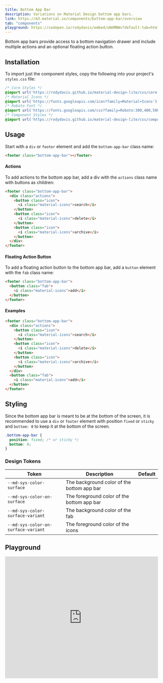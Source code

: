 ```yaml
---
title: Bottom App Bar
description: Variations on Material Design bottom app bars.
link: https://m3.material.io/components/bottom-app-bar/overview
tab: "components"
playground: https://codepen.io/rodydavis/embed/oNdMNWv?default-tab=html%2Cresult&editable=true
---
```


Bottom app bars provide access to a bottom navigation drawer and include multiple actions and an optional floating action button.

## Installation

To import just the component styles, copy the following into your project's `styles.css` file:

```css
/* Core Styles */
@import url('https://rodydavis.github.io/material-design-lite/css/core.css');
/* Material Icons */
@import url('https://fonts.googleapis.com/icon?family=Material+Icons');
/* Roboto Font */
@import url('https://fonts.googleapis.com/css?family=Roboto:300,400,500,700&amp;display=swap');
/* Component Styles */
@import url('https://rodydavis.github.io/material-design-lite/css/components/bottom-app-bar/style.css');
```

## Usage

Start with a `div` or `footer` element and add the `bottom-app-bar` class name:

```html
<footer class="bottom-app-bar"></footer>
```

#### Actions

To add actions to the bottom app bar, add a div with the `actions` class name with buttons as children:

```html
<footer class="bottom-app-bar">
  <div class="actions">
    <button class="icon">
      <i class="material-icons">search</i>
    </button>
    <button class="icon">
      <i class="material-icons">delete</i>
    </button>
    <button class="icon">
      <i class="material-icons">archive</i>
    </button>
  </div>
</footer>
```

#### Floating Action Button

To add a floating action button to the bottom app bar, add a `button` element with the `fab` class name:

```html
<footer class="bottom-app-bar">
  <button class="fab">
    <i class="material-icons">add</i>
  </button>
</footer>
```

#### Examples

```html
<footer class="bottom-app-bar">
  <div class="actions">
    <button class="icon">
      <i class="material-icons">search</i>
    </button>
    <button class="icon">
      <i class="material-icons">delete</i>
    </button>
    <button class="icon">
      <i class="material-icons">archive</i>
    </button>
  </div>
  <button class="fab">
    <i class="material-icons">add</i>
  </button>
</footer>
```

## Styling

Since the bottom app bar is meant to be at the bottom of the screen, it is recommended to use a `div` or `footer` element with position `fixed` or `sticky`  and `bottom: 0` to keep it at the bottom of the screen.

```css
.bottom-app-bar {
  position: fixed; /* or sticky */
  bottom: 0;
}
```

### Design Tokens

| Token                               | Description                                | Default                                                |
|-------------------------------------|--------------------------------------------|--------------------------------------------------------|
| `--md-sys-color-surface`            | The background color of the bottom app bar | <div class="token-box color-surface"></div>            |
| `--md-sys-color-on-surface`         | The foreground color of the bottom app bar | <div class="token-box color-on-surface"></div>         |
| `--md-sys-color-surface-variant`    | The background color of the fab            | <div class="token-box color-surface-variant"></div>    |
| `--md-sys-color-on-surface-variant` | The foreground color of the icons          | <div class="token-box color-on-surface-variant"></div> |


## Playground

<iframe height="400" style="width: 100%;" scrolling="no" title="Bottom App Bars" src="https://codepen.io/rodydavis/embed/oNdMNWv?default-tab=html%2Cresult&editable=true" frameborder="no" loading="lazy" allowtransparency="true" allowfullscreen="true">
  See the Pen <a href="https://codepen.io/rodydavis/pen/oNdMNWv">
  Bottom App Bars</a> by Rody Davis (<a href="https://codepen.io/rodydavis">@rodydavis</a>)
  on <a href="https://codepen.io">CodePen</a>.
</iframe>

